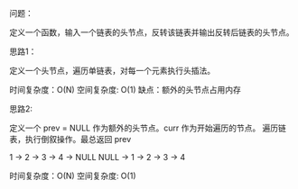 问题：

定义一个函数，输入一个链表的头节点，反转该链表并输出反转后链表的头节点。

思路1：

定义一个头节点，遍历单链表，对每一个元素执行头插法。

时间复杂度：O(N)
空间复杂度: O(1)
缺点：额外的头节点占用内存

思路2:

定义一个 prev = NULL 作为额外的头节点。curr 作为开始遍历的节点。
遍历链表，执行倒叙操作。最总返回 prev 

1 -> 2 -> 3 -> 4 -> NULL
NULL -> 1 -> 2 -> 3 -> 4

时间复杂度：O(N)
空间复杂度: O(1)
